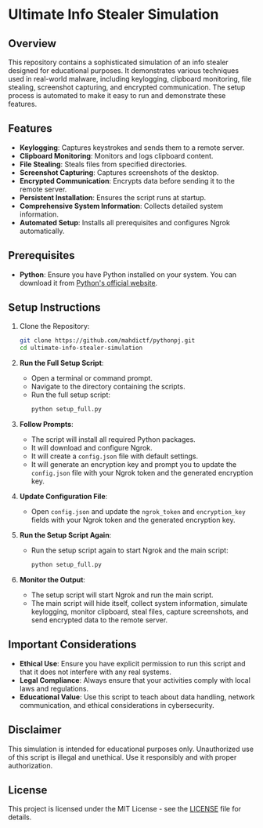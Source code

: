 # Ultimate Info Stealer Simulation

## Overview

This repository contains a sophisticated simulation of an info stealer designed for educational purposes. It demonstrates various techniques used in real-world malware, including keylogging, clipboard monitoring, file stealing, screenshot capturing, and encrypted communication. The setup process is automated to make it easy to run and demonstrate these features.

## Features

- **Keylogging**: Captures keystrokes and sends them to a remote server.
- **Clipboard Monitoring**: Monitors and logs clipboard content.
- **File Stealing**: Steals files from specified directories.
- **Screenshot Capturing**: Captures screenshots of the desktop.
- **Encrypted Communication**: Encrypts data before sending it to the remote server.
- **Persistent Installation**: Ensures the script runs at startup.
- **Comprehensive System Information**: Collects detailed system information.
- **Automated Setup**: Installs all prerequisites and configures Ngrok automatically.

## Prerequisites

- **Python**: Ensure you have Python installed on your system. You can download it from [Python's official website](https://www.python.org/).

## Setup Instructions

1. Clone the Repository:

   ```sh
   git clone https://github.com/mahdictf/pythonpj.git
   cd ultimate-info-stealer-simulation
   ```

2. **Run the Full Setup Script**:

   - Open a terminal or command prompt.
   - Navigate to the directory containing the scripts.
   - Run the full setup script:
     ```sh
     python setup_full.py
     ```

3. **Follow Prompts**:

   - The script will install all required Python packages.
   - It will download and configure Ngrok.
   - It will create a `config.json` file with default settings.
   - It will generate an encryption key and prompt you to update the `config.json` file with your Ngrok token and the generated encryption key.

4. **Update Configuration File**:

   - Open `config.json` and update the `ngrok_token` and `encryption_key` fields with your Ngrok token and the generated encryption key.

5. **Run the Setup Script Again**:

   - Run the setup script again to start Ngrok and the main script:
     ```sh
     python setup_full.py
     ```

6. **Monitor the Output**:
   - The setup script will start Ngrok and run the main script.
   - The main script will hide itself, collect system information, simulate keylogging, monitor clipboard, steal files, capture screenshots, and send encrypted data to the remote server.

## Important Considerations

- **Ethical Use**: Ensure you have explicit permission to run this script and that it does not interfere with any real systems.
- **Legal Compliance**: Always ensure that your activities comply with local laws and regulations.
- **Educational Value**: Use this script to teach about data handling, network communication, and ethical considerations in cybersecurity.

## Disclaimer

This simulation is intended for educational purposes only. Unauthorized use of this script is illegal and unethical. Use it responsibly and with proper authorization.

## License

This project is licensed under the MIT License - see the [LICENSE](LICENSE) file for details.
